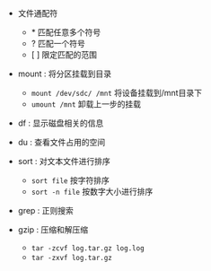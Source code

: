 - 文件通配符
  - \* 匹配任意多个符号
  - ? 匹配一个符号
  - \[ ] 限定匹配的范围

- mount : 将分区挂载到目录
  - `mount /dev/sdc/ /mnt` 将设备挂载到/mnt目录下
  - `umount /mnt` 卸载上一步的挂载

- df : 显示磁盘相关的信息
- du : 查看文件占用的空间
- sort : 对文本文件进行排序
  - `sort file` 按字符排序
  - `sort -n file` 按数字大小进行排序
- grep : 正则搜索
- gzip : 压缩和解压缩
  - `tar -zcvf log.tar.gz log.log`
  - `tar -zxvf log.tar.gz` 